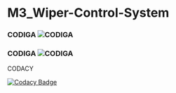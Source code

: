 # M3_Wiper-Control-System

### CODIGA ![CODIGA](https://api.codiga.io/project/33371/status/svg)

### CODIGA ![CODIGA](https://api.codiga.io/project/33371/score/svg)

CODACY

[![Codacy Badge](https://app.codacy.com/project/badge/Grade/d347c38b28c3436d8664b18724219797)](https://www.codacy.com/gh/Harshithapl/M3_Wiper-Control-System/dashboard?utm_source=github.com&amp;utm_medium=referral&amp;utm_content=Harshithapl/M3_Wiper-Control-System&amp;utm_campaign=Badge_Grade)
